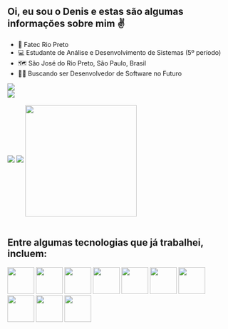 ## Oi, eu sou o Denis e estas são algumas informações sobre mim ✌

- 🏫 Fatec Rio Preto
- 💻 Estudante de Análise e Desenvolvimento de Sistemas (5º período)
- 🗺 São José do Rio Preto, São Paulo, Brasil
- 👨‍💻 Buscando ser Desenvolvedor de Software no Futuro

<div style="display=inline_block">
  <div>
    <a href="gitlab.com/denisduarth30">
      <img src="https://img.shields.io/badge/LinkedIn-0077B5?style=for-the-badge&logo=linkedin&logoColor=white">
    </a>
  </div>
  <div>
    <a href="gitlab.com/denisduarth30">
      <img src="https://img.shields.io/badge/GitLab-330F63?style=for-the-badge&logo=gitlab&logoColor=white">
    </a>
  </div>
  <br>
  <img src="https://github-readme-stats.vercel.app/api/top-langs/?username=denisduarth&size_weight=0.7&count_weight=0.7&layout=donut">
  <img src="https://github-readme-stats.vercel.app/api?username=denisduarth&show_icons=true&theme=dracula">
  <img height=250 align="center" src="https://media.tenor.com/rkY5QA5c3VAAAAAC/gato-digitando.gif">
</div>

<br>

## Entre algumas tecnologias que já trabalhei, incluem:

<div style="display=inline_block">
    <img height=60 src="https://cdn.jsdelivr.net/gh/devicons/devicon/icons/csharp/csharp-original.svg" />
    <img height=60 src="https://cdn.jsdelivr.net/gh/devicons/devicon/icons/dart/dart-original.svg" />
    <img height=60 src="https://cdn.jsdelivr.net/gh/devicons/devicon/icons/flutter/flutter-original.svg" />
    <img height=60 src="https://cdn.jsdelivr.net/gh/devicons/devicon/icons/git/git-original.svg" />
    <img height=60 src="https://cdn.jsdelivr.net/gh/devicons/devicon/icons/html5/html5-original.svg" />
    <img height=60 src="https://cdn.jsdelivr.net/gh/devicons/devicon/icons/css3/css3-original.svg" />
    <img height=60 src="https://cdn.jsdelivr.net/gh/devicons/devicon/icons/firebase/firebase-plain.svg" />
    <img height=60 src="https://cdn.jsdelivr.net/gh/devicons/devicon/icons/microsoftsqlserver/microsoftsqlserver-plain.svg" />
    <img height=60 src="https://cdn.jsdelivr.net/gh/devicons/devicon/icons/mysql/mysql-original.svg" />
    <img height=60 src="https://cdn.jsdelivr.net/gh/devicons/devicon/icons/python/python-original.svg" />
</div>
<br>
<br>

  

